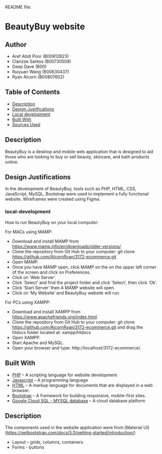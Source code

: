README file: 
# BeautyBuy website
## Author 
* Aref Abdi Poor (B00812823) 
* Clarizze Santos (B00730508) 
* Deep Dave (B00) 
* Ruiyuan Wang (B00630437)
* Ryan Alcorn (B00807602) 
 
## Table of Contents 
- [Description](#description)
- [Design Justifications](#design-justifications) 
- [Local development](#local-development) 
- [Built With](#built-with) 
- [Sources Used](#sources-used) 
 
## Description 
 
BeautyBuy is a desktop and mobile web application that is designed to aid those who are looking to buy or sell beauty, skincare, and bath products online.  
 
## Design Justifications 
 
In the development of BeautyBuy, tools such as PHP, HTML, CSS, JavaScript, MySQL, Bootstrap were used to implement a fully functional website. Wireframes were created using Figma. 
 
 
### local-development 
 
How to run BeautyBuy on your local computer: 

For MACs using MAMP:
* Download and install MAMP from https://www.mamp.info/en/downloads/older-versions/.
* Clone the repository from Git Hub to your computer: git clone https://github.com/AlcornRyan/3172-ecommerce.git
* Open MAMP.
* Once you have MAMP open, click MAMP on the on the upper left corner of the screen and click on Preferences.
* Click on ‘Web Server’. 
* Click ‘Select’ and find the project folder and click ‘Select’, then click ‘Ok’.
* Click ‘Start Server’ then A MAMP website will open.
* Click on ‘My Website’ and BeautyBuy website will run. 

For PCs using XAMPP:
* Download and install XAMPP from https://www.apachefriends.org/index.html.
* Clone the repository from Git Hub to your computer: git clone https://github.com/AlcornRyan/3172-ecommerce.git and drag the htdocs folder located at: xampp/htdocs
* Open XAMPP.
* Start Apache and MySQL.
* Open your browser and type: http://localhost/3172-ecommerce/.
 
  
## Built With 
 
* [PHP]() – A scripting language for website development 
* [Javascript]() – A programming language 
* [HTML]() – A markup language for documents that are displayed in a web browser.
* [Bootstrap]( https://getbootstrap.com/docs/5.0/getting-started/introduction/) – A framework for building responsive, mobile-first sites.
* [Google Cloud SQL - MYSQL database]( https://cloud.google.com/sql/) – A cloud database platform  
 
## Description 
 
The components used in the website application were from [Material UI] (https://getbootstrap.com/docs/5.0/getting-started/introduction/) 
* Layout – grids, columns, containers
* Forms - buttons
